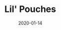 ---
title: "Lil' Pouches"
date: "2020-01-14"
type: "leather"
images:
 - "/images/leather/lil-blue1.jpg"
 - "/images/leather/lil-blue2.jpg"
 - "/images/leather/lil-greenie1.jpg"
 - "/images/leather/lil-greenie2.jpg"
thumbnail: "/images/leather/lil-greenie1.jpg"
---